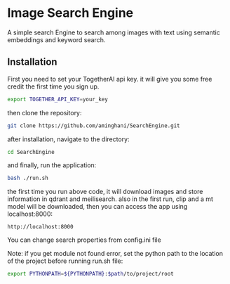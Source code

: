 # Image Search Engine

A simple search Engine to search among images with text using semantic embeddings and keyword search.

## Installation

First you need to set your TogetherAI api key. it will give you some free credit the first time you sign up.

```bash
export TOGETHER_API_KEY=your_key
```
then clone the repository:
```bash
git clone https://github.com/aminghani/SearchEngine.git
```
after installation, navigate to the directory:
```bash
cd SearchEngine
```

and finally, run the application:
```bash
bash ./run.sh
```

the first time you run above code, it will download images and store information in qdrant and meilisearch. also in the first run,
clip and a mt model will be downloaded, then you can access the app using localhost:8000:
```
http://localhost:8000
```
You can change search properties from config.ini file

Note: if you get module not found error, set the python path to the location of the project before running run.sh file:
```bash
export PYTHONPATH=${PYTHONPATH}:$path/to/project/root
```
